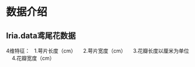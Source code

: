 # 数据介绍
## Iria.data鸢尾花数据
4维特征：   1.萼片长度（cm）
           2.萼片宽度（cm）
           3.花瓣长度以厘米为单位
           4.花瓣宽度（cm）
